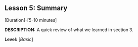 ## Lesson 5: Summary
[Duration]-[5-10 minutes]

**DESCRIPTION:** A quick review of what we learned in section 3.

**Level:** [*Basic*]

